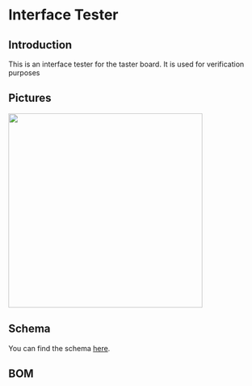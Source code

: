 # Interface Tester

## Introduction
This is an interface tester for the taster board. It is used for verification purposes

## Pictures
<img src="Pictures/TopView.png" width="384">

## Schema
You can find the schema [here](Interface-Tester.pdf).

## BOM

